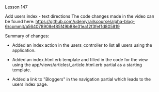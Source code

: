 Lesson 147

Add users index - text directions
The code changes made in the video can be found here: https://github.com/udemyrailscourse/alpha-blog-6/commit/a564078908ef85f49b88e31ea12f3fef1d805819

Summary of changes:

- Added an index action in the users_controller to list all users using the application.

- Added an index.html.erb template and filled in the code for the view using the app/views/articles/_article.html.erb partial as a starting template.

- Added a link to "Bloggers" in the navigation partial which leads to the users index page.

